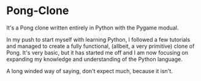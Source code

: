 # Pong-Clone
It's a Pong clone written entirely in Python with the Pygame modual.

In my push to start myself with learning Python, I followed a few tutorials and managed to create a fully functional, (allbeit, a very primitive) clone of Pong. It's very basic, but it has started me off and I am now focusing on expanding my knowledge and understanding of the Python language.

A long winded way of saying, don't expect much, because it isn't.
